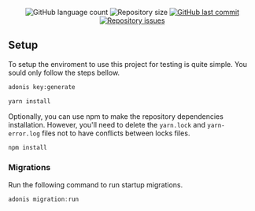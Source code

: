 <p align="center">
  <img alt="GitHub language count" src="https://img.shields.io/github/languages/count/carlos-jean-gawronski/faker-node-api">

  <img alt="Repository size" src="https://img.shields.io/github/repo-size/carlos-jean-gawronski/faker-node-api">
  
  <a href="https://github.com/carlos-jean-gawronski/faker-node-api/commits/master">
    <img alt="GitHub last commit" src="https://img.shields.io/github/last-commit/carlos-jean-gawronski/faker-node-api">
  </a>

  <a href="https://github.com/carlos-jean-gawronski/faker-node-api/issues">
    <img alt="Repository issues" src="https://img.shields.io/github/issues/carlos-jean-gawronski/faker-node-api">
  </a>
</p>

## Setup

To setup the enviroment to use this project for testing is quite simple. You sould only follow the steps bellow.

```bash
adonis key:generate

yarn install
```

Optionally, you can use npm to make the repository dependencies installation. However, you'll need to delete the `yarn.lock` and `yarn-error.log` files not to have conflicts between locks files.

```bash
npm install
```

### Migrations

Run the following command to run startup migrations.

```js
adonis migration:run
```
